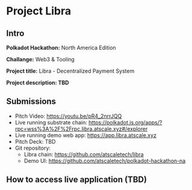 # Project Libra

## Intro 

**Polkadot Hackathon:** North America Edition

**Challange:** Web3 & Tooling

**Project title:** Libra - Decentralized Payment System

**Project description: TBD**


## Submissions 
- Pitch Video: https://youtu.be/pR4_2nrrJQQ
- Live running substrate chain: https://polkadot.js.org/apps/?rpc=wss%3A%2F%2Frpc.libra.atscale.xyz#/explorer
- Live running demo web app: https://app.libra.atscale.xyz
- Pitch Deck: TBD
- Git repository:
  - Libra chain: https://github.com/atscaletech/libra
  - Demo UI: https://github.com/atscaletech/polkadot-hackathon-na

## How to access live application (TBD)
